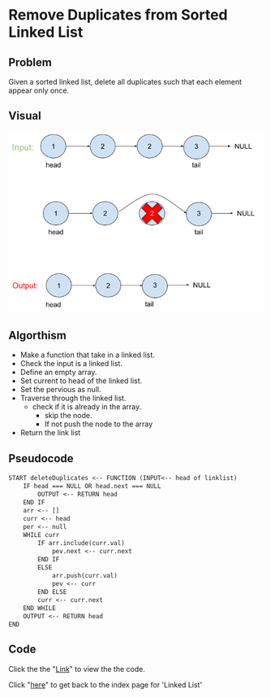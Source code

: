 # Remove Duplicates from Sorted Linked List

## Problem
Given a sorted linked list, delete all duplicates such that each element appear only once.
 
## Visual
![](removeDup.png)

## Algorthism
* Make a function that take in a linked list.
* Check the input is a linked list.
* Define an empty array.
* Set current to head of the linked list.
* Set the pervious as null.
* Traverse through the linked list.
  * check if it is already in the array.
    * skip the node.
	* If not push the node to the array
* Return the link list

## Pseudocode
```
START deleteDuplicates <-- FUNCTION (INPUT<-- head of linklist)
	IF head === NULL OR head.next === NULL
		OUTPUT <-- RETURN head
	END IF
	arr <-- []
	curr <-- head
	per <-- null
	WHILE curr
		IF arr.include(curr.val)
			pev.next <-- curr.next
		END IF
		ELSE
			arr.push(curr.val)
			pev <-- curr
		END ELSE
		curr <-- curr.next
	END WHILE
	OUTPUT <-- RETURN head
END
```

## Code
Click the the "[Link](removeDuplicates.js)" to view the the code.

Click "[here](../README.md)" to get back to the index page for 'Linked List'
